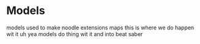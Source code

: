 # Models
models used to make noodle extensions maps
this is where we do happen wit it uh yea 
models do thing wit it and into beat saber
